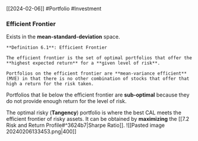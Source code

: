 [[2024-02-06]] #Portfolio #Investment 

### Efficient Frontier 
Exists in the **mean-standard-deviation** space.

```ad-important
**Definition 6.1**: Efficient Frontier 

The efficient frontier is the set of optimal portfolios that offer the **highest expected return** for a **given level of risk**.

Portfolios on the efficient frontier are **mean-variance efficient** (MVE) in that there is no other combination of stocks that offer that high a return for the risk taken.
```

Portfolios that lie below the efficient frontier are **sub-optimal** because they do not provide enough return for the level of risk.

The optimal risky (**Tangency**) portfolio is where the best CAL meets the efficient frontier of risky assets. It can be obtained by **maximizing** the [[7.2 Risk and Return Profile#^3624b7|Sharpe Ratio]].
![[Pasted image 20240206133453.png|400]]
